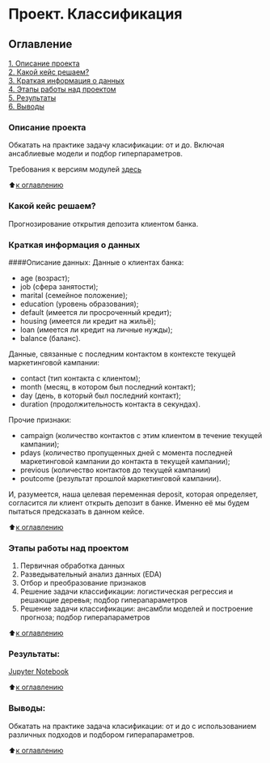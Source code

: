 # Проект. Классификация

## Оглавление  
[1. Описание проекта](https://github.com/al-math/sf_data_science/tree/main/Project_4_ML/README.md#Описание-проекта)  
[2. Какой кейс решаем?](https://github.com/al-math/sf_data_science/tree/main/Project_4_ML/README.md#Какой-кейс-решаем)  
[3. Краткая информация о данных](https://github.com/al-math/sf_data_science/tree/main/Project_4_ML/README.md#Краткая-информация-о-данных)  
[4. Этапы работы над проектом](https://github.com/al-math/sf_data_science/tree/main/Project_4_ML/README.md#Этапы-работы-над-проектом)  
[5. Результаты](https://github.com/al-math/sf_data_science/tree/main/Project_4_ML/README.md#Результаты)    
[6. Выводы](https://github.com/al-math/sf_data_science/tree/main/Project_4_ML/README.md#Выводы) 

### Описание проекта    
Обкатать на практике задачу класификации: от и до. Включая ансаблиевые модели и подбор гиперпараметров.

Требования к версиям модулей [здесь](https://github.com/al-math/sf_data_science/tree/main/Project_4_ML/requirements.txt)

:arrow_up:[к оглавлению](https://github.com/al-math/sf_data_science/tree/main/Project_4_ML/README.md#Оглавление)


### Какой кейс решаем?    
Прогнозирование открытия депозита клиентом банка.

### Краткая информация о данных
####Описание данных:
Данные о клиентах банка:
* age (возраст);
* job (сфера занятости);
* marital (семейное положение);
* education (уровень образования);
* default (имеется ли просроченный кредит);
* housing (имеется ли кредит на жильё);
* loan (имеется ли кредит на личные нужды);
* balance (баланс).

Данные, связанные с последним контактом в контексте текущей маркетинговой кампании:
* contact (тип контакта с клиентом);
* month (месяц, в котором был последний контакт);
* day (день, в который был последний контакт);
* duration (продолжительность контакта в секундах).

Прочие признаки:
* campaign (количество контактов с этим клиентом в течение текущей кампании);
* pdays (количество пропущенных дней с момента последней маркетинговой кампании до контакта в текущей кампании);
* previous (количество контактов до текущей кампании)
* poutcome (результат прошлой маркетинговой кампании).

И, разумеется, наша целевая переменная deposit, которая определяет, согласится ли клиент открыть депозит в банке. Именно её мы будем пытаться предсказать в данном кейсе.
  
:arrow_up:[к оглавлению](https://github.com/al-math/sf_data_science/tree/main/Project_4_ML/README.md#Оглавление)

### Этапы работы над проектом  
1. Первичная обработка данных
2. Разведывательный анализ данных (EDA)
3. Отбор и преобразование признаков
4. Решение задачи классификации: логистическая регрессия и решающие деревья; подбор гиперапараметров
5. Решение задачи классификации: ансамбли моделей и построение прогноза; подбор гиперапараметров

:arrow_up:[к оглавлению](https://github.com/al-math/sf_data_science/tree/main/Project_4_ML/README.md#Оглавление)

### Результаты:  
[Jupyter Notebook](https://github.com/al-math/sf_data_science/tree/main/Project_4_ML/Project_4_ML.ipynb)

:arrow_up:[к оглавлению](https://github.com/al-math/sf_data_science/tree/main/Project_4_ML/README.md#Оглавление)


### Выводы:  
Обкатать на практике задача класификации: от и до с использованием различных подходов и подбором гиперапараметров.

:arrow_up:[к оглавлению](https://github.com/al-math/sf_data_science/tree/main/Project_4_ML/README.md#Оглавление)